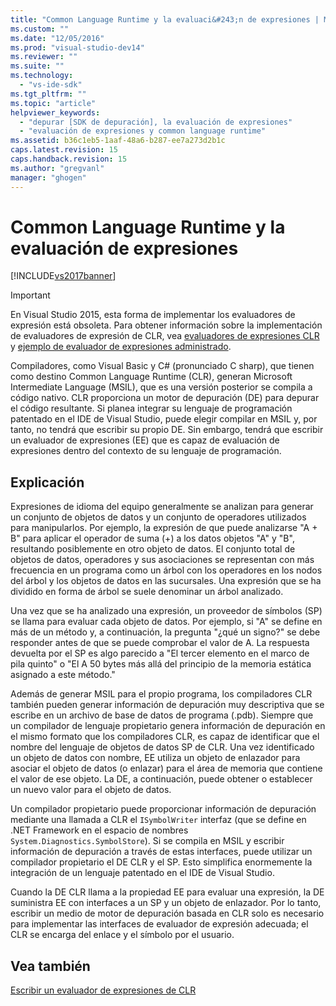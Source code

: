 ```yaml
---
title: "Common Language Runtime y la evaluaci&#243;n de expresiones | Microsoft Docs"
ms.custom: ""
ms.date: "12/05/2016"
ms.prod: "visual-studio-dev14"
ms.reviewer: ""
ms.suite: ""
ms.technology: 
  - "vs-ide-sdk"
ms.tgt_pltfrm: ""
ms.topic: "article"
helpviewer_keywords: 
  - "depurar [SDK de depuración], la evaluación de expresiones"
  - "evaluación de expresiones y common language runtime"
ms.assetid: b36c1eb5-1aaf-48a6-b287-ee7a273d2b1c
caps.latest.revision: 15
caps.handback.revision: 15
ms.author: "gregvanl"
manager: "ghogen"
---
```

# Common Language Runtime y la evaluaci&#243;n de expresiones
[!INCLUDE[vs2017banner](../../code-quality/includes/vs2017banner.md)]

> [!IMPORTANT]
>  En Visual Studio 2015, esta forma de implementar los evaluadores de expresión está obsoleta. Para obtener información sobre la implementación de evaluadores de expresión de CLR, vea [evaluadores de expresiones CLR](https://github.com/Microsoft/ConcordExtensibilitySamples/wiki/CLR-Expression-Evaluators) y [ejemplo de evaluador de expresiones administrado](https://github.com/Microsoft/ConcordExtensibilitySamples/wiki/Managed-Expression-Evaluator-Sample).  
  
 Compiladores, como Visual Basic y C\# \(pronunciado C sharp\), que tienen como destino Common Language Runtime \(CLR\), generan Microsoft Intermediate Language \(MSIL\), que es una versión posterior se compila a código nativo. CLR proporciona un motor de depuración \(DE\) para depurar el código resultante. Si planea integrar su lenguaje de programación patentado en el IDE de Visual Studio, puede elegir compilar en MSIL y, por tanto, no tendrá que escribir su propio DE. Sin embargo, tendrá que escribir un evaluador de expresiones \(EE\) que es capaz de evaluación de expresiones dentro del contexto de su lenguaje de programación.  
  
## Explicación  
 Expresiones de idioma del equipo generalmente se analizan para generar un conjunto de objetos de datos y un conjunto de operadores utilizados para manipularlos. Por ejemplo, la expresión de que puede analizarse "A \+ B" para aplicar el operador de suma \(\+\) a los datos objetos "A" y "B", resultando posiblemente en otro objeto de datos. El conjunto total de objetos de datos, operadores y sus asociaciones se representan con más frecuencia en un programa como un árbol con los operadores en los nodos del árbol y los objetos de datos en las sucursales. Una expresión que se ha dividido en forma de árbol se suele denominar un árbol analizado.  
  
 Una vez que se ha analizado una expresión, un proveedor de símbolos \(SP\) se llama para evaluar cada objeto de datos. Por ejemplo, si "A" se define en más de un método y, a continuación, la pregunta "¿qué un signo?" se debe responder antes de que se puede comprobar el valor de A. La respuesta devuelta por el SP es algo parecido a "El tercer elemento en el marco de pila quinto" o "El A 50 bytes más allá del principio de la memoria estática asignado a este método."  
  
 Además de generar MSIL para el propio programa, los compiladores CLR también pueden generar información de depuración muy descriptiva que se escribe en un archivo de base de datos de programa \(.pdb\). Siempre que un compilador de lenguaje propietario genera información de depuración en el mismo formato que los compiladores CLR, es capaz de identificar que el nombre del lenguaje de objetos de datos SP de CLR. Una vez identificado un objeto de datos con nombre, EE utiliza un objeto de enlazador para asociar el objeto de datos \(o enlazar\) para el área de memoria que contiene el valor de ese objeto. La DE, a continuación, puede obtener o establecer un nuevo valor para el objeto de datos.  
  
 Un compilador propietario puede proporcionar información de depuración mediante una llamada a CLR el `ISymbolWriter` interfaz \(que se define en .NET Framework en el espacio de nombres `System.Diagnostics.SymbolStore`\). Si se compila en MSIL y escribir información de depuración a través de estas interfaces, puede utilizar un compilador propietario el DE CLR y el SP. Esto simplifica enormemente la integración de un lenguaje patentado en el IDE de Visual Studio.  
  
 Cuando la DE CLR llama a la propiedad EE para evaluar una expresión, la DE suministra EE con interfaces a un SP y un objeto de enlazador. Por lo tanto, escribir un medio de motor de depuración basada en CLR solo es necesario para implementar las interfaces de evaluador de expresión adecuada; el CLR se encarga del enlace y el símbolo por el usuario.  
  
## Vea también  
 [Escribir un evaluador de expresiones de CLR](../../extensibility/debugger/writing-a-common-language-runtime-expression-evaluator.md)